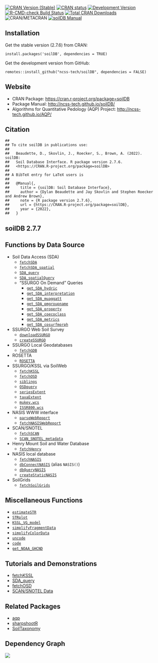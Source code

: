 [![CRAN Version
(Stable)](http://www.r-pkg.org/badges/version-ago/soilDB)](https://cran.r-project.org/package=soilDB)
[![CRAN
status](https://cranchecks.info/badges/summary/soilDB)](https://cran.r-project.org/web/checks/check_results_soilDB.html)
[![Development
Version](https://ncss-tech.r-universe.dev/badges/soilDB)](https://ncss-tech.r-universe.dev/)
[![R-CMD-check Build
Status](https://github.com/ncss-tech/soilDB/workflows/R-CMD-check/badge.svg)](https://github.com/ncss-tech/soilDB/actions)
[![Total CRAN
Downloads](http://cranlogs.r-pkg.org/badges/grand-total/soilDB)](https://cran.r-project.org/package=soilDB)
![CRAN/METACRAN](https://img.shields.io/cran/l/soilDB) [![soilDB
Manual](https://img.shields.io/badge/docs-HTML-informational)](https://ncss-tech.github.io/soilDB/)

## Installation

Get the stable version (2.7.6) from CRAN:

    install.packages('soilDB', dependencies = TRUE)

Get the development version from GitHub:

    remotes::install_github("ncss-tech/soilDB", dependencies = FALSE)

## Website

-   CRAN Package: <https://cran.r-project.org/package=soilDB>
-   Package Manual: <http://ncss-tech.github.io/soilDB/>
-   Algorithms for Quantitative Pedology (AQP) Project:
    <http://ncss-tech.github.io/AQP/>

## Citation

    ## 
    ## To cite soilDB in publications use:
    ## 
    ##   Beaudette, D., Skovlin, J., Roecker, S., Brown, A. (2022). soilDB:
    ##   Soil Database Interface. R package version 2.7.6.
    ##   <https://CRAN.R-project.org/package=soilDB>
    ## 
    ## A BibTeX entry for LaTeX users is
    ## 
    ##   @Manual{,
    ##     title = {soilDB: Soil Database Interface},
    ##     author = {Dylan Beaudette and Jay Skovlin and Stephen Roecker and Andrew Brown},
    ##     note = {R package version 2.7.6},
    ##     url = {https://CRAN.R-project.org/package=soilDB},
    ##     year = {2022},
    ##   }

## soilDB 2.7.7

<!-- ### Notices on Database Interfaces -->
<!-- #### NASIS -->
<!-- #### Soil Data Access (SDA) -->
<!-- #### SoilWeb API -->
<!-- #### MS Access -->

## Functions by Data Source

-   Soil Data Access (SDA)
    -   [`fetchSDA`](http://ncss-tech.github.io/soilDB/reference/fetchSDA_component.html)
    -   [`fetchSDA_spatial`](http://ncss-tech.github.io/soilDB/reference/fetchSDA_spatial.html)
    -   [`SDA_query`](http://ncss-tech.github.io/soilDB/reference/SDA_query.html)
    -   [`SDA_spatialQuery`](http://ncss-tech.github.io/soilDB/reference/SDA_spatialQuery.html)
    -   “SSURGO On Demand” Queries
        -   [`get_SDA_hydric`](http://ncss-tech.github.io/soilDB/reference/get_SDA_hydric.html)
        -   [`get_SDA_interpretation`](http://ncss-tech.github.io/soilDB/reference/get_SDA_interpretation.html)
        -   [`get_SDA_muaggatt`](http://ncss-tech.github.io/soilDB/reference/get_SDA_muaggatt.html)
        -   [`get_SDA_pmgroupname`](http://ncss-tech.github.io/soilDB/reference/get_SDA_pmgroupname.html)
        -   [`get_SDA_property`](http://ncss-tech.github.io/soilDB/reference/get_SDA_property.html)
        -   [`get_SDA_coecoclass`](http://ncss-tech.github.io/soilDB/reference/get_SDA_coecosite.html)
        -   [`get_SDA_metrics`](http://ncss-tech.github.io/soilDB/reference/get_SDA_metrics.html)
        -   [`get_SDA_cosurfmorph`](http://ncss-tech.github.io/soilDB/reference/get_SDA_cosurfmorph.html)
-   SSURGO Web Soil Survey
    -   [`downloadSSURGO`](http://ncss-tech.github.io/soilDB/reference/downloadSSURGO.html)
    -   [`createSSURGO`](http://ncss-tech.github.io/soilDB/reference/createSSURGO.html)
-   SSURGO Local Geodatabases
    -   [`fetchGDB`](http://ncss-tech.github.io/soilDB/reference/fetchGDB.html)
-   ROSETTA
    -   [`ROSETTA`](http://ncss-tech.github.io/soilDB/reference/ROSETTA.html)
-   SSURGO/KSSL via SoilWeb
    -   [`fetchKSSL`](http://ncss-tech.github.io/soilDB/reference/fetchKSSL.html)
    -   [`fetchOSD`](http://ncss-tech.github.io/soilDB/reference/fetchOSD.html)
    -   [`siblings`](http://ncss-tech.github.io/soilDB/reference/siblings.html)
    -   [`OSDquery`](http://ncss-tech.github.io/soilDB/reference/OSDquery.html)
    -   [`seriesExtent`](http://ncss-tech.github.io/soilDB/reference/seriesExtent.html)
    -   [`taxaExtent`](http://ncss-tech.github.io/soilDB/reference/taxaExtent.html)
    -   [`mukey.wcs`](http://ncss-tech.github.io/soilDB/reference/mukey.wcs.html)
    -   [`ISSR800.wcs`](http://ncss-tech.github.io/soilDB/reference/ISSR800.wcs.html)
-   NASIS WWW interface
    -   [`parseWebReport`](http://ncss-tech.github.io/soilDB/reference/parseWebReport.html)
    -   [`fetchNASISWebReport`](http://ncss-tech.github.io/soilDB/reference/fetchNASISWebReport.html)
-   SCAN/SNOTEL
    -   [`fetchSCAN`](http://ncss-tech.github.io/soilDB/reference/fetchSCAN.html)
    -   [`SCAN_SNOTEL_metadata`](http://ncss-tech.github.io/soilDB/reference/SCAN_SNOTEL_metadata.html)
-   Henry Mount Soil and Water Database
    -   [`fetchHenry`](http://ncss-tech.github.io/soilDB/reference/fetchHenry.html)
-   NASIS local database
    -   [`fetchNASIS`](http://ncss-tech.github.io/soilDB/reference/fetchNASIS.html)
    -   [`dbConnectNASIS`](http://ncss-tech.github.io/soilDB/reference/dbConnectNASIS.html)
        (alias `NASIS()`)
    -   [`dbQueryNASIS`](http://ncss-tech.github.io/soilDB/reference/dbQueryNASIS.html)
    -   [`createStaticNASIS`](http://ncss-tech.github.io/soilDB/reference/createStaticNASIS.html)
-   SoilGrids
    -   [`fetchSoilGrids`](http://ncss-tech.github.io/soilDB/reference/fetchSoilGrids.html)

## Miscellaneous Functions

-   [`estimateSTR`](http://ncss-tech.github.io/soilDB/reference/estimateSTR.html)
-   [`STRplot`](http://ncss-tech.github.io/soilDB/reference/STRplot.html)
-   [`KSSL_VG_model`](http://ncss-tech.github.io/soilDB/reference/KSSL_VG_model.html)
-   [`simplifyFragmentData`](http://ncss-tech.github.io/soilDB/reference/simplifyFragmentData.html)
-   [`simplifyColorData`](http://ncss-tech.github.io/soilDB/reference/simplifyColorData.html)
-   [`uncode`](http://ncss-tech.github.io/soilDB/reference/uncode.html)
-   [`code`](http://ncss-tech.github.io/soilDB/reference/code.html)
-   [`get_NOAA_GHCND`](http://ncss-tech.github.io/soilDB/reference/get_NOAA_GHCND.html)

## Tutorials and Demonstrations

-   [fetchKSSL](http://ncss-tech.github.io/AQP/soilDB/KSSL-demo.html)
-   [SDA\_query](http://ncss-tech.github.io/AQP/soilDB/SDA-tutorial.html)
-   [fetchOSD](http://ncss-tech.github.io/AQP/sharpshootR/OSD-dendrogram.html)
-   [SCAN/SNOTEL
    Data](http://ncss-tech.github.io/AQP/soilDB/fetchSCAN-demo.html)

## Related Packages

-   [aqp](https://github.com/ncss-tech/aqp)
-   [sharpshootR](https://github.com/ncss-tech/sharpshootR)
-   [SoilTaxonomy](https://github.com/ncss-tech/SoilTaxonomy)

## Dependency Graph

![](https://cran.microsoft.com/packagedata/graphs/soilDB.png)
